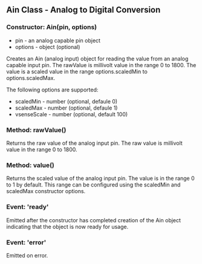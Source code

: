 ## Ain Class - Analog to Digital Conversion

### Constructor: Ain(pin, options)
- pin - an analog capable pin object
- options - object (optional)

Creates an Ain (analog input) object for reading the value from an analog
capable input pin. The rawValue is millivolt value in the range 0 to 1800.
The value is a scaled value in the range options.scaledMin to
options.scaledMax.

The following options are supported:
- scaledMin - number (optional, defaule 0)
- scaledMax - number (optional, defaule 1)
- vsenseScale - number (optional, default 100)

### Method: rawValue()
Returns the raw value of the analog input pin. The raw value is millivolt value
in the range 0 to 1800.

### Method: value()
Returns the scaled value of the analog input pin. The value is in the range 0
to 1 by default. This range can be configured using the scaledMin and scaledMax
constructor options.

### Event: 'ready'
Emitted after the constructor has completed creation of the Ain object
indicating that the object is now ready for usage.

### Event: 'error'
Emitted on error.

